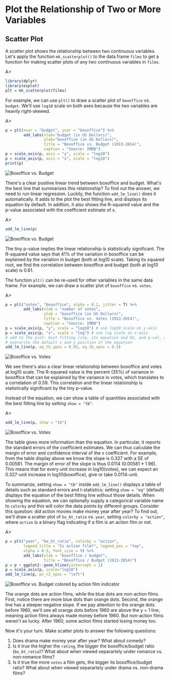 # Plot the Relationship of Two or More Variables

## Scatter Plot

A scatter plot shows the relationship between two continuous variables. Let's 
apply the function `mk_scatterplot()` to the data frame `films` to get a function for making scatter plots of any two continuous variables in `films`.

A>
```r
library(dplyr)
library(ezplot)
plt = mk_scatterplot(films)
```

For example, we can use `plt()` to draw a scatter plot of `boxoffice` vs. 
`budget`. We'll use `log10` scale on both axes because the two variables are 
heavily right-skewed.

A>
```r
p = plt(xvar = "budget", yvar = "boxoffice") %>% 
        add_labs(xlab="budget (in US Dollars)", 
                 ylab="boxoffice (in US Dollars)",         
                 title = "Boxoffice vs. Budget (1913-2014)",
                 caption = "Source: IMDB")
p = scale_axis(p, axis = "y", scale = "log10") 
p = scale_axis(p, axis = "x", scale = "log10") 
print(p)
```

![Boxoffice vs. Budget](images/scatterplot_bo_vs_bt-1.png)

There's a clear positive linear trend between boxoffice and budget. What's
the best line that summarizes this relationship? To find out the answer, we need 
to run linear regression. Luckily, the function `add_lm_line()` does it 
automatically. It adds to the plot the best fitting line, and displays its 
equation by default. In addtion, it also shows the R-squared value and the 
p-value associated with the coefficient estimate of x. 

A>
```r
add_lm_line(p)
```

![Boxoffice vs. Budget](images/scatterplot_bo_vs_bt_wline-1.png)

The tiny p-value implies the linear relationship is statistically significant. 
The R-squared value says that 41% of the variation in boxoffice can be explained
by the variation in budget (both at log10 scale). Taking its squared root, we
find the correlation between boxoffice and budget (both at log10 scale) is 0.61.

The function `plt()` can be re-used for other variables in the same data frame. 
For example, we can draw a scatter plot of `boxoffice` vs. `votes`.

A>
```r
p = plt("votes", "boxoffice", alpha = 0.2, jitter = T) %>% 
        add_labs(xlab = "number of votes", 
                 ylab = "boxoffice (in US Dollars)", 
                 title = "Boxoffice vs. Votes (1913-2014)",
                 caption = "Source: IMDB")
p = scale_axis(p, "y", scale = "log10") # use log10 scale on y-axis
p = scale_axis(p, "x", scale = "log") # use log scale on x-axis
# add to the plot: best fitting line, its equation and R2, and p-val, and
# overwrite the default x and y position of the equation
add_lm_line(p, eq_tb_ypos = 0.95, eq_tb_xpos = 0.5) 
```

![Boxoffice vs. Votes](images/scatterplot_bo_vs_votes-1.png)

We see there's also a clear linear relationship between boxoffice and votes at log10 scale. The R-squared value is the percent (35%) of variance 
in boxoffice that can be explained by the variance in votes, which translates
to a correlation of 0.59. This correlation and the linear relationship is 
statistically significant by the tiny p-value. 

Instead of the equation, we can show a table of quantities associated with the 
best fitting line by setting `show = "tb"`.

A>
```r
add_lm_line(p, show = "tb") 
```

![Boxoffice vs. Votes](images/scatterplot_bo_vs_votes_tb-1.png)

The table gives more information than the equation. In particular, it reports the standard errors of the coefficient estimates. We can thus calculate the margin of error and confidence interval of the x coefficient. For example, from the table display above we know the slope is 0.327 with a SE of 0.00581. The margin of error of the slope is thus 0.0114 (0.00581 * 1.96). This means that for every unit increase in log10(votes), we can expect an 0.327-unit increase in log10(boxoffice), give or take 0.0114-unit. 

To summarize, setting `show = "tb"` inside `add_lm_line()` displays a table of
details such as standard errors and t-statistics; setting `show = "eq"` (default) displays the equation of the best fitting line without those details. When showing the equation, we can optionally supply a categorical variable name to `colorby` and this will color the data points by different groups. Consider this question: did action movies make money year after year? To find out, we'll draw a scatter plot of `bo_bt_ratio` vs. `year`, setting `colorby = "action"`, where `action` is a binary flag indicating if a film is an action film or not.

A>
```r
p = plt("year", "bo_bt_ratio", colorby = "action", 
        legend_title = "Is action film?", legend_pos = "top",
        alpha = 0.5, font_size = 9) %>% 
        add_labs(ylab = "boxoffice / budget", 
                 title = "Boxoffice / Budget (1913-2014)")
p = p + ggplot2::geom_hline(yintercept = 1)
p = scale_axis(p, scale="log10")
add_lm_line(p, pv_r2_xpos = "left")
```

![Boxoffice vs. Budget colored by action film indicator](images/scatterplot_bo_vs_bt_color_by_action-1.png)

The orange dots are action films, while the blue dots are non-action films. 
First, notice there are more blue dots than orange dots. Second, the orange line 
has a steeper negative slope. If we pay attention to the orange dots before 1960, 
we'll see all orange dots before 1960 are above the y = 1 line, meaning
action films always made money before 1960. But non-action films weren't as 
lucky. After 1960, some action films started losing money too. 

Now it's your turn. Make scatter plots to answer the following questions:

1. Does drama make money year after year? What about comedy? 
2. Is it true the higher the `rating`, the bigger the boxoffice/budget ratio 
(`bo_bt_ratio`)? What about when viewed separartely under romance vs. 
non-romance films?
3. Is it true the more `votes` a film gets, the bigger its boxoffice/budget 
ratio? What about when viewed separartely under drama vs. non-drama films?

